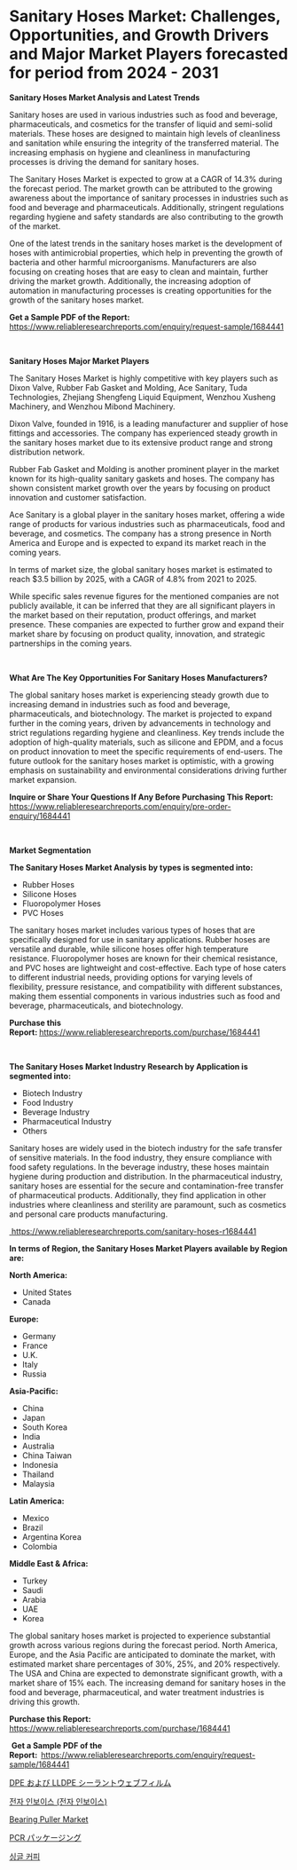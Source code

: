 <p><h1>Sanitary Hoses Market: Challenges, Opportunities, and Growth Drivers and Major Market Players forecasted for period from 2024 - 2031</h1></p><p><strong>Sanitary Hoses Market Analysis and Latest Trends</strong></p>
<p><p>Sanitary hoses are used in various industries such as food and beverage, pharmaceuticals, and cosmetics for the transfer of liquid and semi-solid materials. These hoses are designed to maintain high levels of cleanliness and sanitation while ensuring the integrity of the transferred material. The increasing emphasis on hygiene and cleanliness in manufacturing processes is driving the demand for sanitary hoses.</p><p>The Sanitary Hoses Market is expected to grow at a CAGR of 14.3% during the forecast period. The market growth can be attributed to the growing awareness about the importance of sanitary processes in industries such as food and beverage and pharmaceuticals. Additionally, stringent regulations regarding hygiene and safety standards are also contributing to the growth of the market.</p><p>One of the latest trends in the sanitary hoses market is the development of hoses with antimicrobial properties, which help in preventing the growth of bacteria and other harmful microorganisms. Manufacturers are also focusing on creating hoses that are easy to clean and maintain, further driving the market growth. Additionally, the increasing adoption of automation in manufacturing processes is creating opportunities for the growth of the sanitary hoses market.</p></p>
<p><strong>Get a Sample PDF of the Report:&nbsp;</strong> <a href="https://www.reliableresearchreports.com/enquiry/request-sample/1684441">https://www.reliableresearchreports.com/enquiry/request-sample/1684441</a></p>
<p>&nbsp;</p>
<p><strong>Sanitary Hoses Major Market Players</strong></p>
<p><p>The Sanitary Hoses Market is highly competitive with key players such as Dixon Valve, Rubber Fab Gasket and Molding, Ace Sanitary, Tuda Technologies, Zhejiang Shengfeng Liquid Equipment, Wenzhou Xusheng Machinery, and Wenzhou Mibond Machinery. </p><p>Dixon Valve, founded in 1916, is a leading manufacturer and supplier of hose fittings and accessories. The company has experienced steady growth in the sanitary hoses market due to its extensive product range and strong distribution network. </p><p>Rubber Fab Gasket and Molding is another prominent player in the market known for its high-quality sanitary gaskets and hoses. The company has shown consistent market growth over the years by focusing on product innovation and customer satisfaction. </p><p>Ace Sanitary is a global player in the sanitary hoses market, offering a wide range of products for various industries such as pharmaceuticals, food and beverage, and cosmetics. The company has a strong presence in North America and Europe and is expected to expand its market reach in the coming years.</p><p>In terms of market size, the global sanitary hoses market is estimated to reach $3.5 billion by 2025, with a CAGR of 4.8% from 2021 to 2025. </p><p>While specific sales revenue figures for the mentioned companies are not publicly available, it can be inferred that they are all significant players in the market based on their reputation, product offerings, and market presence. These companies are expected to further grow and expand their market share by focusing on product quality, innovation, and strategic partnerships in the coming years.</p></p>
<p>&nbsp;</p>
<p><strong>What Are The Key Opportunities For Sanitary Hoses Manufacturers?</strong></p>
<p><p>The global sanitary hoses market is experiencing steady growth due to increasing demand in industries such as food and beverage, pharmaceuticals, and biotechnology. The market is projected to expand further in the coming years, driven by advancements in technology and strict regulations regarding hygiene and cleanliness. Key trends include the adoption of high-quality materials, such as silicone and EPDM, and a focus on product innovation to meet the specific requirements of end-users. The future outlook for the sanitary hoses market is optimistic, with a growing emphasis on sustainability and environmental considerations driving further market expansion.</p></p>
<p><strong>Inquire or Share Your Questions If Any Before Purchasing This Report:</strong> <a href="https://www.reliableresearchreports.com/enquiry/pre-order-enquiry/1684441">https://www.reliableresearchreports.com/enquiry/pre-order-enquiry/1684441</a></p>
<p>&nbsp;</p>
<p><strong>Market Segmentation</strong></p>
<p><strong>The Sanitary Hoses Market Analysis by types is segmented into:</strong></p>
<p><ul><li>Rubber Hoses</li><li>Silicone Hoses</li><li>Fluoropolymer Hoses</li><li>PVC Hoses</li></ul></p>
<p><p>The sanitary hoses market includes various types of hoses that are specifically designed for use in sanitary applications. Rubber hoses are versatile and durable, while silicone hoses offer high temperature resistance. Fluoropolymer hoses are known for their chemical resistance, and PVC hoses are lightweight and cost-effective. Each type of hose caters to different industrial needs, providing options for varying levels of flexibility, pressure resistance, and compatibility with different substances, making them essential components in various industries such as food and beverage, pharmaceuticals, and biotechnology.</p></p>
<p><strong>Purchase this Report:&nbsp;</strong><a href="https://www.reliableresearchreports.com/purchase/1684441">https://www.reliableresearchreports.com/purchase/1684441</a></p>
<p>&nbsp;</p>
<p><strong>The Sanitary Hoses Market Industry Research by Application is segmented into:</strong></p>
<p><ul><li>Biotech Industry</li><li>Food Industry</li><li>Beverage Industry</li><li>Pharmaceutical Industry</li><li>Others</li></ul></p>
<p><p>Sanitary hoses are widely used in the biotech industry for the safe transfer of sensitive materials. In the food industry, they ensure compliance with food safety regulations. In the beverage industry, these hoses maintain hygiene during production and distribution. In the pharmaceutical industry, sanitary hoses are essential for the secure and contamination-free transfer of pharmaceutical products. Additionally, they find application in other industries where cleanliness and sterility are paramount, such as cosmetics and personal care products manufacturing.</p></p>
<p><a href="https://www.reliableresearchreports.com/sanitary-hoses-r1684441">&nbsp;https://www.reliableresearchreports.com/sanitary-hoses-r1684441</a></p>
<p><strong>In terms of Region, the Sanitary Hoses Market Players available by Region are:</strong></p>
<p>
    <p> <strong> North America: </strong>
        <ul>
            <li>United States</li>
            <li>Canada</li>
        </ul>
        </p> 
    <p> <strong> Europe: </strong>
        <ul>
            <li>Germany</li>
            <li>France</li>
            <li>U.K.</li>
            <li>Italy</li>
            <li>Russia</li>
        </ul>
        </p> 
    <p> <strong> Asia-Pacific: </strong>
        <ul>
            <li>China</li>
            <li>Japan</li>
            <li>South Korea</li>
            <li>India</li>
            <li>Australia</li>
            <li>China Taiwan</li>
            <li>Indonesia</li>
            <li>Thailand</li>
            <li>Malaysia</li>
        </ul>
        </p> 
    <p> <strong> Latin America: </strong>
        <ul>
            <li>Mexico</li>
            <li>Brazil</li>
            <li>Argentina Korea</li>
            <li>Colombia</li>
        </ul>
        </p> 
    <p> <strong> Middle East & Africa: </strong>
        <ul>
            <li>Turkey</li>
            <li>Saudi</li>
            <li>Arabia</li>
            <li>UAE</li>
            <li>Korea</li>
        </ul>
    </p>
    </p>
<p><p>The global sanitary hoses market is projected to experience substantial growth across various regions during the forecast period. North America, Europe, and the Asia Pacific are anticipated to dominate the market, with estimated market share percentages of 30%, 25%, and 20% respectively. The USA and China are expected to demonstrate significant growth, with a market share of 15% each. The increasing demand for sanitary hoses in the food and beverage, pharmaceutical, and water treatment industries is driving this growth.</p></p>
<p><strong>Purchase this Report: </strong><a href="https://www.reliableresearchreports.com/purchase/1684441">https://www.reliableresearchreports.com/purchase/1684441</a></p>
<p>&nbsp;<strong>Get a Sample PDF of the Report:&nbsp;&nbsp;</strong><a href="https://www.reliableresearchreports.com/enquiry/request-sample/1684441">https://www.reliableresearchreports.com/enquiry/request-sample/1684441</a></p>
<p><strong></strong></p>
<p><p><a href="https://github.com/mm14022023/Market-Research-Report-List-2/blob/main/3192708158208.md">DPE および LLDPE シーラントウェブフィルム</a></p><p><a href="https://github.com/valroy852/Market-Research-Report-List-2/blob/main/8397953169715.md">전자 인보이스 (전자 인보이스)</a></p><p><a href="https://github.com/mahnoor2003/Market-Research-Report-List-5/blob/main/bearing-puller-market.md">Bearing Puller Market</a></p><p><a href="https://github.com/NikitaBruen/Market-Research-Report-List-1/blob/main/3888430158209.md">PCR パッケージング</a></p><p><a href="https://github.com/royErdmtyan906778/Market-Research-Report-List-2/blob/main/5760302169714.md">싱글 커피</a></p></p>